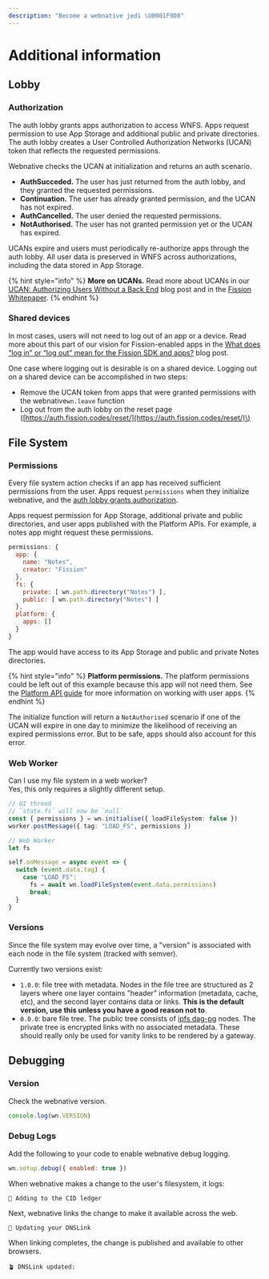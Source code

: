 ```yaml
---
description: "Become a webnative jedi \U0001F9D8"
---
```


# Additional information

## Lobby

### Authorization

The auth lobby grants apps authorization to access WNFS. Apps request permission to use App Storage and additional public and private directories. The auth lobby creates a User Controlled Authorization Networks \(UCAN\) token that reflects the requested permissions.

Webnative checks the UCAN at initialization and returns an auth scenario.

* **AuthSucceded.** The user has just returned from the auth lobby, and they granted the requested permissions.
* **Continuation.** The user has already granted permission, and the UCAN has not expired.
* **AuthCancelled.** The user denied the requested permissions.
* **NotAuthorised.** The user has not granted permission yet or the UCAN has expired. 

UCANs expire and users must periodically re-authorize apps through the auth lobby. All user data is preserved in WNFS across authorizations, including the data stored in App Storage.

{% hint style="info" %}
**More on UCANs.** Read more about UCANs in our [UCAN: Authorizing Users Without a Back End](https://blog.fission.codes/auth-without-backend/) blog post and in the [Fission Whitepaper](https://whitepaper.fission.codes/access-control/ucan/ucan-tokens).
{% endhint %}

### Shared devices

In most cases, users will not need to log out of an app or a device. Read more about this part of our vision for Fission-enabled apps in the [What does “log in” or “log out” mean for the Fission SDK and apps?](https://talk.fission.codes/t/what-does-log-in-or-log-out-mean-for-the-fission-sdk-and-apps/919) blog post.

One case where logging out is desirable is on a shared device. Logging out on a shared device can be accomplished in two steps:

* Remove the UCAN token from apps that were granted permissions with the webnative`wn.leave` function
* Log out from the auth lobby on the reset page \([https://auth.fission.codes/reset/](https://auth.fission.codes/reset/)\)

## File System

### Permissions

Every file system action checks if an app has received sufficient permissions from the user. Apps request `permissions` when they initialize webnative, and the [auth lobby grants authorization](additional-info.md#authorization).

Apps request permission for App Storage, additional private and public directories, and user apps published with the Platform APIs. For example, a notes app might request these permissions.

```javascript
permissions: {
  app: {
    name: "Notes",
    creator: "Fission"
  },
  fs: {
    private: [ wn.path.directory("Notes") ],
    public: [ wn.path.directory("Notes") ]
  },
  platform: {
    apps: []
  }
}
```

The app would have access to its App Storage and public and private Notes directories. 

{% hint style="info" %}
**Platform permissions.** The platform permissions could be left out of this example because this app will not need them. See the [Platform API guide](platform.md#permissions) for more information on working with user apps.
{% endhint %}

The initialize function will return a `NotAuthorised` scenario if one of the UCAN will expire in one day to minimize the likelihood of receiving an expired permissions error. But to be safe, apps should also account for this error.

### Web Worker

Can I use my file system in a web worker?  
Yes, this only requires a slightly different setup.

```typescript
// UI thread
// `state.fs` will now be `null`
const { permissions } = wn.initialise({ loadFileSystem: false })
worker.postMessage({ tag: "LOAD_FS", permissions })

// Web Worker
let fs

self.onMessage = async event => {
  switch (event.data.tag) {
    case "LOAD_FS":
      fs = await wn.loadFileSystem(event.data.permissions)
      break;
  }
}
```

### Versions

Since the file system may evolve over time, a "version" is associated with each node in the file system \(tracked with semver\).

Currently two versions exist:

* `1.0.0`: file tree with metadata. Nodes in the file tree are structured as 2 layers where one layer contains "header" information \(metadata, cache, etc\), and the second layer contains data or links. **This is the default version, use this unless you have a good reason not to**.
* `0.0.0`: bare file tree. The public tree consists of [ipfs dag-pg](https://github.com/ipld/js-ipld-dag-pb) nodes. The private tree is encrypted links with no associated metadata. These should really only be used for vanity links to be rendered by a gateway.

## Debugging

### Version

Check the webnative version.

```javascript
console.log(wn.VERSION)
```

### Debug Logs

Add the following to your code to enable webnative debug logging.

```javascript
wn.setup.debug({ enabled: true })
```

When webnative makes a change to the user's filesystem, it logs:

```text
📓 Adding to the CID ledger
```

Next, webnative links the change to make it available across the web.

```text
🌊 Updating your DNSLink
```

When linking completes, the change is published and available to other browsers.

```text
🪴 DNSLink updated:
```

